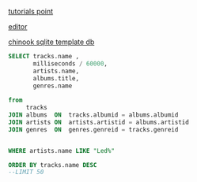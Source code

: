 
[tutorials point](https://www.tutorialspoint.com/sqlite/)

[editor](https://sqliteonline.com/)


[chinook sqlite template db](http://www.sqlitetutorial.net/wp-content/uploads/2018/03/chinook.zip)


```sql
SELECT tracks.name , 
       milliseconds / 60000,
       artists.name, 
       albums.title, 
       genres.name
       
from 
     tracks 
JOIN albums  ON  tracks.albumid = albums.albumid 
JOIN artists ON  artists.artistid = albums.artistid
JOIN genres  ON  genres.genreid = tracks.genreid 


WHERE artists.name LIKE "Led%"

ORDER BY tracks.name DESC
--LIMIT 50

```